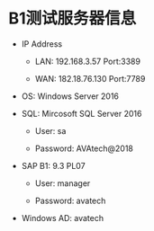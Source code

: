 # B1测试服务器信息

* IP Address

  + LAN: 192.168.3.57 Port:3389

  + WAN: 182.18.76.130 Port:7789

* OS: Windows Server 2016

* SQL: Mircosoft SQL Server 2016

  + User: sa

  + Password: AVAtech@2018

* SAP B1: 9.3 PL07

  + User: manager

  + Password: avatech

* Windows AD: avatech
